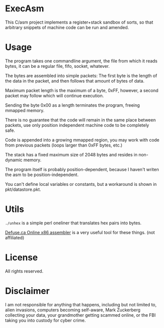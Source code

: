 # ExecAsm

This C/asm project implements a register+stack sandbox of sorts, so that
arbitrary snippets of machine code can be run and amended.

# Usage

The program takes one commandline argument, the file from which it reads
bytes, it can be a regular file, fifo, socket, whatever.

The bytes are assembled into simple packets:
The first byte is the length of the data in the packet,
and then follows that amount of bytes of data.

Maximum packet length is the maximum of a byte, 0xFF,
however, a second packet may follow which will continue execution.

Sending the byte 0x00 as a length terminates the program, freeing mmapped memory.

There is no guarantee that the code will remain in the same place between packets,
use only position independent machine code to be completely safe.

Code is appended into a growing mmapped region, you may work with
code from previous packets (loops larger than 0xFF bytes, etc.)

The stack has a fixed maximum size of 2048 bytes and resides in non-dynamic memory.

The program itself is probably position-dependent, because I haven't writen
the asm to be position-independent.

You can't define local variables or constants, but a workaround
is shown in pkt/datastore.pkt.

# Utils

`./unhex` is a simple perl oneliner that translates hex pairs into bytes.

[Defuse.ca Online x86 assembler](https://defuse.ca/online-x86-assembler.htm)
is a very useful tool for these things. (not affiliated)

# License

All rights reserved.

# Disclaimer

I am not responsible for anything that happens,
including but not limited to, alien invasions,
computers becoming self-aware, Mark Zuckerberg
collecting your data, your grandmother
getting scammed online, or the FBI taking you
into custody for cyber crime.
